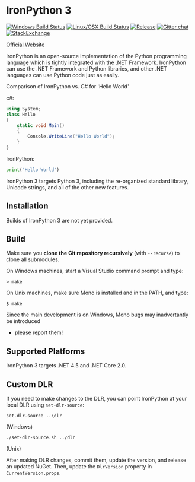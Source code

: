 IronPython 3
==============
[![Windows Build Status](https://ci.appveyor.com/api/projects/status/2g9hw68byv5ny14y?svg=true)](https://ci.appveyor.com/project/AlexEarl/ironpython3)
[![Linux/OSX Build Status](https://travis-ci.org/IronLanguages/ironpython3.svg?branch=master)](https://travis-ci.org/IronLanguages/ironpython3)
[![Release](https://img.shields.io/github/release/IronLanguages/ironpython3.svg)](https://github.com/IronLanguages/ironpython3/releases/latest)
[![Gitter chat](https://badges.gitter.im/IronLanguages/ironpython.svg)](https://gitter.im/IronLanguages/ironpython)
[![StackExchange](https://img.shields.io/stackexchange/stackoverflow/t/ironpython.svg)](http://stackoverflow.com/questions/tagged/ironpython)

[Official Website](http://ironpython.net)

IronPython is an open-source implementation of the Python programming language which is tightly integrated with the .NET Framework. IronPython can use the .NET Framework and Python libraries, and other .NET languages can use Python code just as easily.

Comparison of IronPython vs. C# for 'Hello World'

c#:

```cs
using System;
class Hello
{
    static void Main() 
    {
        Console.WriteLine("Hello World");
    }
}
```

IronPython:

```py
print("Hello World")
```

IronPython 3 targets Python 3, including the re-organized standard library, Unicode strings, and all of the other new features.

## Installation
Builds of IronPython 3 are not yet provided.

## Build
Make sure you **clone the Git repository recursively** (with `--recurse`) to clone all submodules.

On Windows machines, start a Visual Studio command prompt and type:

    > make
    
On Unix machines, make sure Mono is installed and in the PATH, and type:

    $ make

Since the main development is on Windows, Mono bugs may inadvertantly be introduced
- please report them!

## Supported Platforms
IronPython 3 targets .NET 4.5 and .NET Core 2.0.

## Custom DLR
If you need to make changes to the DLR, you can point IronPython at your local DLR using
`set-dlr-source`:

    set-dlr-source ..\dlr

(Windows)

    ./set-dlr-source.sh ../dlr

(Unix)

After making DLR changes, commit them, update the version, and release an updated NuGet.
Then, update the `DlrVersion` property in `CurrentVersion.props`.
